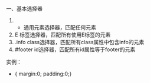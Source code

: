 一、基本选择器

1.	*	 通用元素选择器，匹配任何元素
2.	E	 标签选择器，匹配所有使用E标签的元素
3.	.info	 class选择器，匹配所有class属性中包含info的元素
4.	#footer	 id选择器，匹配所有id属性等于footer的元素

实例：
* { margin:0; padding:0;}
